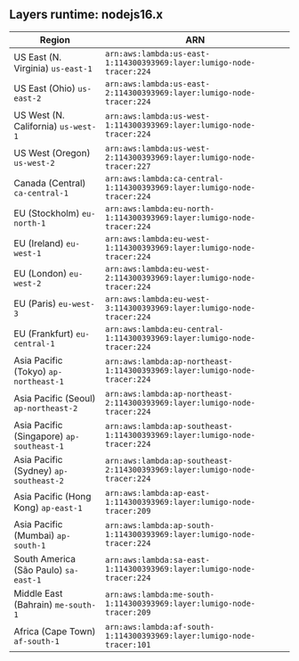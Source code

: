 Layers runtime: nodejs16.x
----
| Region | ARN |
| --- | --- |
|US East (N. Virginia)  `us-east-1`|`arn:aws:lambda:us-east-1:114300393969:layer:lumigo-node-tracer:224`|
|US East (Ohio)  `us-east-2`|`arn:aws:lambda:us-east-2:114300393969:layer:lumigo-node-tracer:224`|
|US West (N. California)  `us-west-1`|`arn:aws:lambda:us-west-1:114300393969:layer:lumigo-node-tracer:224`|
|US West (Oregon)  `us-west-2`|`arn:aws:lambda:us-west-2:114300393969:layer:lumigo-node-tracer:227`|
|Canada (Central)  `ca-central-1`|`arn:aws:lambda:ca-central-1:114300393969:layer:lumigo-node-tracer:224`|
|EU (Stockholm)  `eu-north-1`|`arn:aws:lambda:eu-north-1:114300393969:layer:lumigo-node-tracer:224`|
|EU (Ireland)  `eu-west-1`|`arn:aws:lambda:eu-west-1:114300393969:layer:lumigo-node-tracer:224`|
|EU (London)  `eu-west-2`|`arn:aws:lambda:eu-west-2:114300393969:layer:lumigo-node-tracer:224`|
|EU (Paris)  `eu-west-3`|`arn:aws:lambda:eu-west-3:114300393969:layer:lumigo-node-tracer:224`|
|EU (Frankfurt)  `eu-central-1`|`arn:aws:lambda:eu-central-1:114300393969:layer:lumigo-node-tracer:224`|
|Asia Pacific (Tokyo)  `ap-northeast-1`|`arn:aws:lambda:ap-northeast-1:114300393969:layer:lumigo-node-tracer:224`|
|Asia Pacific (Seoul)  `ap-northeast-2`|`arn:aws:lambda:ap-northeast-2:114300393969:layer:lumigo-node-tracer:224`|
|Asia Pacific (Singapore)  `ap-southeast-1`|`arn:aws:lambda:ap-southeast-1:114300393969:layer:lumigo-node-tracer:224`|
|Asia Pacific (Sydney)  `ap-southeast-2`|`arn:aws:lambda:ap-southeast-2:114300393969:layer:lumigo-node-tracer:224`|
|Asia Pacific (Hong Kong)  `ap-east-1`|`arn:aws:lambda:ap-east-1:114300393969:layer:lumigo-node-tracer:209`|
|Asia Pacific (Mumbai)  `ap-south-1`|`arn:aws:lambda:ap-south-1:114300393969:layer:lumigo-node-tracer:224`|
|South America (São Paulo)  `sa-east-1`|`arn:aws:lambda:sa-east-1:114300393969:layer:lumigo-node-tracer:224`|
|Middle East (Bahrain)  `me-south-1`|`arn:aws:lambda:me-south-1:114300393969:layer:lumigo-node-tracer:209`|
|Africa (Cape Town)  `af-south-1`|`arn:aws:lambda:af-south-1:114300393969:layer:lumigo-node-tracer:101`|
